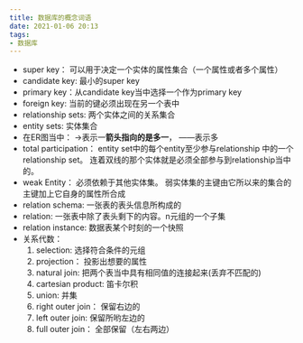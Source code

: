 ```yaml
---
title: 数据库的概念词语
date: 2021-01-06 20:13
tags:
- 数据库
---
```



+ super key： 可以用于决定一个实体的属性集合（一个属性或者多个属性）
+ candidate key: 最小的super key
+ primary key：从candidate key当中选择一个作为primary key
+ foreign key: 当前的键必须出现在另一个表中
+ relationship sets: 两个实体之间的关系集合  
+ entity sets: 实体集合  
+ 在ER图当中： ->表示一**箭头指向的是多一**， ——表示多  
+ total participation： entity set中的每个entity至少参与relationship 中的一个relationship set。 连着双线的那个实体就是必须全部参与到relationship当中的。
+ weak Entity： 必须依赖于其他实体集。 弱实体集的主键由它所以来的集合的主键加上它自身的属性所合成
+ relation schema: 一张表的表头信息所构成的
+ relation: 一张表中除了表头剩下的内容。n元组的一个子集
+ relation instance: 数据表某个时刻的一个快照
+ 关系代数：
    1. selection: 选择符合条件的元组
    2. projection： 投影出想要的属性
    3. natural join: 把两个表当中具有相同值的连接起来(丢弃不匹配的)
    4. cartesian product: 笛卡尔积
    5. union: 并集
    6. right outer join： 保留右边的
    7. left outer join: 保留所哟左边的
    8. full outer join： 全部保留（左右两边）
    